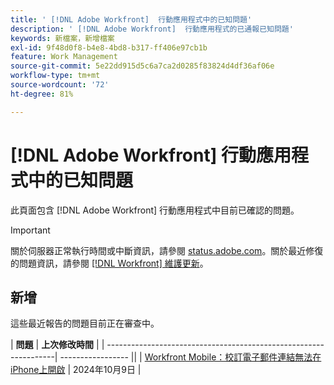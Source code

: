 ```yaml
---
title: ' [!DNL Adobe Workfront]  行動應用程式中的已知問題'
description: ' [!DNL Adobe Workfront]  行動應用程式的已通報已知問題'
keywords: 新檔案，新增檔案
exl-id: 9f48d0f8-b4e8-4bd8-b317-ff406e97cb1b
feature: Work Management
source-git-commit: 5e22dd915d5c6a7ca2d0285f83824d4df36af06e
workflow-type: tm+mt
source-wordcount: '72'
ht-degree: 81%

---
```


# [!DNL Adobe Workfront] 行動應用程式中的已知問題

此頁面包含 [!DNL Adobe Workfront] 行動應用程式中目前已確認的問題。

>[!IMPORTANT]
>
>關於伺服器正常執行時間或中斷資訊，請參閱 [status.adobe.com](https://status.adobe.com)。關於最近修復的問題資訊，請參閱 [[!DNL Workfront] 維護更新](../maintenance/current-updates.md)。

<!--**There are currently no known issues for [!DNL Workfront Mobile]**-->

## 新增

這些最近報告的問題目前正在審查中。

| **問題** | **上次修改時間** |
| -----------------------------------------------------------------| ----------------- ||
| [Workfront Mobile：校訂電子郵件連結無法在iPhone上開啟](known-issues-workfront/wf-mobile-proof-email-link-wont-open.md) | 2024年10月9日 |

<!--
## Current Issues

|Issue  |Last Modified   | 
|---|---|
|Issue text  | YYYY/MM/DD  | 
-->
